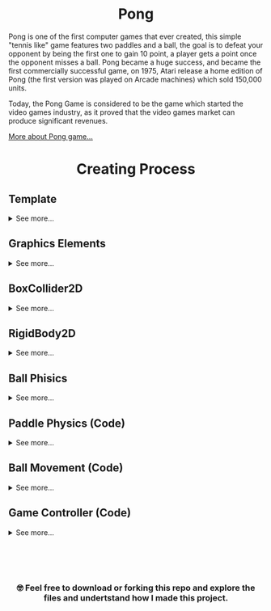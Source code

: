 <div align="center">

# Pong

</div>

<!-- ![Pong](https://github.com/juancumbeq/DAM_M08_Multimedia_and_Mobile_Devices_Programming/blob/main/Unity/01%20-%20Pong/Images/Pong1.gif?raw=true "Title") -->

<p align="center">
  <!-- <img src="https://github.com/juancumbeq/DAM_M08_Multimedia_and_Mobile_Devices_Programming/blob/main/Unity/01%20-%20Pong/Images/Pong1.gif?raw=true" width="900" title="Pong"> -->
</p>

Pong is one of the first computer games that ever created, this simple "tennis like" game features two paddles and a ball, the goal is to defeat your opponent by being the first one to gain 10 point, a player gets a point once the opponent misses a ball. Pong became a huge success, and became the first commercially successful game, on 1975, Atari release a home edition of Pong (the first version was played on Arcade machines) which sold 150,000 units.

Today, the Pong Game is considered to be the game which started the video games industry, as it proved that the video games market can produce significant revenues.

[More about Pong game...](https://www.ponggame.org/)

<div align="center">

# Creating Process

</div>

## Template

<details>
  <summary>See more...</summary>
  <br>

- The very first step is to set the template correctly, "2D Core" must be selected.

  <br>
</details>

## Graphics Elements

<details>
  <summary>See more...</summary>
  <br>
  <p align="center">
    <img src="https://github.com/juancumbeq/DAM_M08_Multimedia_and_Mobile_Devices_Programming/blob/main/Unity/01%20-%20Pong/Images/Elements.png?raw=true" width="900" title="Pong">
  </p>

- The great majority of the grapichs elements are created by selecting **"2D Object" -> "Sprites" -> "Square."**

- However, the counters are created differently: **"UI" -> "Text" -> "TextMeshPro."**
  <p align="center">
    <img src="https://github.com/juancumbeq/DAM_M08_Multimedia_and_Mobile_Devices_Programming/blob/main/Unity/01%20-%20Pong/Images/ElementsList.png?raw=true" height="250" title="Pong">
  </p>
</details>

## BoxCollider2D

<details>
  <summary>See more...</summary>
  <br>

- It is necessary to detect collisions between two elements. For that purpose, we have Colliders. Every graphic element must have a BoxCollider2D inside the Inspector window, except for the "LineaCentral" element, which is purely visual.

  <br>
  <p align="center">
    <img src="https://github.com/juancumbeq/DAM_M08_Multimedia_and_Mobile_Devices_Programming/blob/main/Unity/01%20-%20Pong/Images/BoxCollider.png?raw=true" height="250" title="Pong">
  </p>
  <br>

- Without the colliders, the ball, for example, could pass through the walls without bouncing. However, we can set up the vertical walls or goals as triggers, which means that a specific action will be performed when the ball hits them.

  <br>
  <p align="center">
    <img src="https://github.com/juancumbeq/DAM_M08_Multimedia_and_Mobile_Devices_Programming/blob/main/Unity/01%20-%20Pong/Images/BoxColliderGol.png?raw=true" height="250" title="Pong">
  </p>
</details>

## RigidBody2D

<details>
  <summary>See more...</summary>
  <br>
  - Rigidbodies enable your GameObjects to act under the control of physics. The Rigidbody can receive forces and torque to make your objects move in a realistic way. Any GameObject must contain a Rigidbody to be influenced by gravity, act under added forces via scripting, or interact with other objects through the NVIDIA PhysX physics engine.
  
  <br>
  <p align="center">
    <img src="https://github.com/juancumbeq/DAM_M08_Multimedia_and_Mobile_Devices_Programming/blob/main/Unity/01%20-%20Pong/Images/RigidBodyBola.png?raw=true" height="350" title="Pong">
  </p>
  <br>

- The only elements with a **RigidBody 2D** are **Pala1**, **Pala2** and **Bola**. They are not gooing to rotate so it's convenient to freeze rotation on the Z-axis.

- **Pala1** and **Pala2** must be in Kinematic mode. This allows for control their movement based on a script, rather than physics.

- The Ball maintains the Dynamic mode but without gravity.

- The Rigidbody2D allows us to set up the ball to be affected by impacts with **Pala1** and **Pala2**, resulting in the ball bouncing, with its movement based on physics
</details>

## Ball Phisics

<details>
  <summary>See more...</summary>
  <br>

- The default Phisics rules can cause a lost of energy during the impacts, so to change that we can create a **Physics Material 2D** that prevents by modifying the Friction and the Bounciness value.

  <br>
  <p align="center">
    <img src="https://github.com/juancumbeq/DAM_M08_Multimedia_and_Mobile_Devices_Programming/blob/main/Unity/01%20-%20Pong/Images/PhysicsMaterial.png?raw=true" width="90%" title="Pong">
  </p>
  <br>
  <p align="center">
    <img src="https://github.com/juancumbeq/DAM_M08_Multimedia_and_Mobile_Devices_Programming/blob/main/Unity/01%20-%20Pong/Images/PhysicsMaterial2.png?raw=true" width="90%" title="Pong">
  </p>
  <br>

- This new rules must be applied to the **Bola** RigidBody by changing the Material

  <br>
  <p align="center">
    <img src="https://github.com/juancumbeq/DAM_M08_Multimedia_and_Mobile_Devices_Programming/blob/main/Unity/01%20-%20Pong/Images/RigidBodyBola.png?raw=true" height="350" title="Pong">
  </p>
</details>

## Paddle Physics (Code)

<details>
  <summary>See more...</summary>
  <br>

  <p align="center">
    <img src="https://github.com/juancumbeq/DAM_M08_Multimedia_and_Mobile_Devices_Programming/blob/main/Unity/01%20-%20Pong/Images/PalaScript.png?raw=true" width="100%" title="Pong">
  </p>
  <p align="center">
    <img src="https://github.com/juancumbeq/DAM_M08_Multimedia_and_Mobile_Devices_Programming/blob/main/Unity/01%20-%20Pong/Images/PalaScript.png?raw=true" width="100%" title="Pong">
  </p>

- The movement of **Pala1** and **Pala2** is determined by the C# Script. This file, as the PhysicMaterial, is created in the Project window.

- The Script is added to the elements just by drag and drop

```csharp
using System.Collections;
using System.Collections.Generic;
using UnityEngine;

public class Pala : MonoBehaviour
{
    // Using [SerializeField] we can see the it in the Unity inspector
    [SerializeField] private float velocidad = 7f;
    [SerializeField] private bool esPala1;

    // Vertical limit in Y Axis
    private float limiteY = 3.75f;

    // Start is called before the first frame update
    void Start()
    {

    }

    // Update is called once per frame
    void Update()
    {
        float movimiento;

        if(esPala1)
        {
            // Devuelve 1 o -1 si se pulda las teclas arriba (up) o abajo (down)
            movimiento = Input.GetAxisRaw("Vertical");
        }
        else
        {
            // Devuelve 1 o -1 si se pulda las teclas arriba (W) o abajo (S)
            movimiento = Input.GetAxisRaw("Vertical2");
        }

        Vector2 posicionPala = transform.position;

        // Nos permite indicar los valores mínimo y máximo que pasamos como el primer parámetro
        posicionPala.y = Mathf.Clamp(posicionPala.y + movimiento * velocidad * Time.deltaTime, -limiteY, limiteY);

        // Aplicamos el cambio de la posicion
        transform.position = posicionPala;
    }
}
```

  <br>

1. **`public class Pala : MonoBehaviour`**: This is the class declaration for a C# script named "Pala." The class inherits from MonoBehaviour, which is a Unity class that allows you to attach scripts to GameObjects.

2. **`[SerializeField] private float velocidad = 7f;`**: This line declares a private float variable named "velocidad" and initializes it with a value of 7. The [SerializeField] attribute indicates that the variable should be visible in the Unity Inspector, allowing you to adjust its value from the Inspector.

3. **`[SerializeField] private bool esPala1;`**: Similar to the previous line, this line declares a private boolean variable named "esPala1" and initializes it without a value. It's also marked with [SerializeField], making it editable in the Unity Inspector.

4. **`private float limiteY = 3.75f;`**: This line declares a private float variable named "limiteY" and initializes it with a value of 3.75. This variable represents the vertical limit in the Y-axis.

5. **`void Start()`**: This is the declaration of a method named "Start." In Unity, the "Start" method is called automatically when the GameObject this script is attached to is initialized (i.e., when the game starts). In the provided code, the method is empty, so it doesn't contain any code.

6. **`void Update()`**: This is the declaration of the "Update" method. In Unity, "Update" is called once per frame. In this script, the "Update" method contains the logic for moving the GameObject (likely a paddle) based on player input.

7. **`float movimiento;`**: This line declares a float variable named "movimiento" without initializing it. It will be used to store the player's input for vertical movement.

8. **`if (esPala1) { ... } else { ... }`**: This is an if-else statement that checks the value of the "esPala1" variable. If it's true, it executes the code inside the first block (between the curly braces), otherwise, it executes the code inside the second block. This allows for different input controls based on whether "esPala1" is true or false.

9. **`movimiento = Input.GetAxisRaw("Vertical");`**: This line sets the "movimiento" variable based on player input. If "esPala1" is true, it reads input from the vertical axis labeled as "Vertical," which typically corresponds to the "up" and "down" arrow keys.

10. **`movimiento = Input.GetAxisRaw("Vertical2");`**: If "esPala1" is false, this line reads input from the "Vertical2" axis, which could correspond to other keys or input methods.

11. **`Vector2 posicionPala = transform.position;`**: This line creates a Vector2 variable named "posicionPala" and initializes it with the current position of the GameObject to which this script is attached.

12. **`posicionPala.y = Mathf.Clamp(posicionPala.y + movimiento _ velocidad _ Time.deltaTime, -limiteY, limiteY);`**: This line updates the "posicionPala.y" value based on the player's input for vertical movement ("movimiento"), the speed ("velocidad"), and the time passed since the last frame ("Time.deltaTime"). The Mathf.Clamp function ensures that the new position does not exceed the specified vertical limits between "-limiteY" and "limiteY". We need to use limits because the RigidBody with Kinematic mode does not detects the collisions with the ceiling and floor.

13. **`transform.position = posicionPala;`**: Finally, this line applies the updated position ("posicionPala") to the GameObject's transform, effectively moving the GameObject vertically within the specified limits.

  <br>
In summary, this script controls the vertical movement of a GameObject (likely a paddle) based on player input. The input controls can be different depending on whether "esPala1" is true or false, allowing for flexibility in controlling the GameObject's movement. The [SerializeField] attribute makes it possible to adjust the speed and control type from the Unity Inspector.
  <br>
  <br>
  <br>

  <details>
  <summary>Why the "velocidad" value comes with a <code>f</code> ?</summary>
  <br>

The "f" suffix you see in the line `[SerializeField] private float velocidad = 7f;` is used to explicitly denote that the number is a floating-point (float) value. In C#, adding the "f" suffix is optional but can be useful for code clarity and to ensure that the number is treated as a float rather than a double.

In C#, numeric literals without a suffix are treated as double by default. For example, if you write 7, it's treated as a double. However, Unity's SerializeField attribute expects the type to match exactly with the field type, so if you have a field of type float, it's good practice to add the "f" suffix to indicate that it's a float literal.

Here's a breakdown of the line:

`private float velocidad = 7f`: This declares a private float variable named "velocidad" with the value 7f, where "7" is the numeric value, and "f" is the suffix indicating that it's a float.

Including the "f" suffix makes it clear that "velocidad" is intended to be a float value, and it can help prevent any potential type mismatch issues. In Unity, it's a common practice to use the "f" suffix when working with float variables to improve code readability and maintain consistency in type declarations.

  </details>
  <br>

  <details>
  <summary>What does this line: <code>movimiento = Input.GetAxisRaw("Vertical");</code> ? </summary>
  <br>

The line `movimiento = Input.GetAxisRaw("Vertical");` is used to read the player's input along the vertical axis in a Unity game. Here's a breakdown of what each part of this line does:

`movimiento`: This is a float variable named "movimiento." It is being assigned a value based on the player's input.

`Input`: This is a Unity class that provides access to various input-related functions and properties.

`GetAxisRaw("Vertical")`: This is a method call that retrieves the input along the specified axis. In this case, it's looking for input along the "Vertical" axis.

Now, let's dive deeper into what `Input.GetAxisRaw("Vertical")` does:

- `Input.GetAxisRaw("Vertical")`: This function reads the player's input along the specified axis and returns a float value. The "Vertical" axis typically corresponds to vertical input, such as pressing the "up" and "down" arrow keys or using a gamepad's thumbstick in the up and down directions.

- `GetAxisRaw`: The `GetAxisRaw` function returns a raw value, which means it provides values of either -1, 0, or 1, depending on whether the input is pressed in a negative direction (e.g., "down" arrow key or pushing the thumbstick down), not pressed at all (0), or pressed in a positive direction (e.g., "up" arrow key or pushing the thumbstick up).

So, after executing `Input.GetAxisRaw("Vertical")`, the movimiento variable will hold a value of either -1 (for downward input), 0 (for no input), or 1 (for upward input). This value can be used to control the vertical movement of an object in your game, such as moving a paddle up and down based on player input.

  </details>
  <br>

  <details>
  <summary>What does this line: <code>Vector2 posicionPala = transform.position;</code> ?</summary>
  <br>

The line `Vector2 posicionPala = transform.position;` is used to create a new Vector2 variable named "posicionPala" and initialize it with the current position of the GameObject to which this script is attached. Let's break down what this line does step by step:

Vector2 posicionPala: This part declares a new variable named "posicionPala" with the data type Vector2. Vector2 is a type commonly used in Unity to represent 2D positions and directions. In this case, it's being used to store the position of the GameObject in 2D space.

`transform.position`: The transform component is a fundamental part of Unity GameObjects. It contains information about the GameObject's position, rotation, and scale. transform.position retrieves the current position of the GameObject in 3D space as a Vector3 (x, y, z).

Since you're assigning the value of `transform.position` (a Vector3) to a Vector2 variable, Unity automatically converts the Vector3 to a Vector2 by discarding the z-component, resulting in a 2D position represented by "posicionPala."

In the context of your script, "posicionPala" is likely used to keep track of the GameObject's position in the 2D space, specifically in the Y-axis, as you can see from the later code where the Y-coordinate is modified based on player input.

Overall, this line sets up a Vector2 variable to store the current 2D position of the GameObject, which can then be modified or used in various ways within the script.

  </details>
  <br>

  <details>
  <summary>How the "transform" component knows it makes reference to the "Pala" element ?</summary>
  <br>

The "transform" component in Unity always refers to the transform component of the GameObject to which the script is attached. In the script you provided, which is named "Pala," the "transform" component refers to the transform of the GameObject to which this "Pala" script is attached. Here's how it works:

Script Attachment: You attach scripts to GameObjects in Unity. When you attach the "Pala" script to a GameObject, you are essentially telling Unity that this script is associated with that specific GameObject.

Accessing Transform: Inside the "Pala" script, when you use the transform keyword, Unity knows to reference the transform component of the GameObject to which the script is attached. It's a built-in reference provided by Unity for every script.

GameObject Context: Unity maintains a context for each script. When the script executes, it operates within the context of the GameObject to which it's attached. This context includes access to the GameObject's transform, position, rotation, scale, and other components.

So, you don't need to explicitly specify which GameObject's transform you want to access in the script. Unity takes care of that for you based on the context of the script's attachment. If you attach the "Pala" script to multiple GameObjects, each instance of the script will independently reference the transform of the GameObject it's attached to.

  </details>
  <br>

  <details>
  <summary>What does this line: <code>posicionPala.y = Mathf.Clamp(posicionPala.y + movimiento * velocidad * Time.deltaTime, -limiteY, limiteY);</code> ?</summary>
  <br>

The line `posicionPala.y = Mathf.Clamp(posicionPala.y + movimiento * velocidad * Time.deltaTime, -limiteY, limiteY);` is responsible for controlling the vertical position of the GameObject (likely a paddle) within specified limits in a Unity game. Let's break it down step by step:

`posicionPala.y`: This part refers to the Y-coordinate of the "posicionPala" Vector2 variable, which represents the current vertical position of the GameObject.

`Mathf.Clamp(...)`: This is a function call to `Mathf.Clamp`, which is a Unity function used to restrict or "clamp" a value within specified minimum and maximum limits.

`posicionPala.y + movimiento _ velocidad _ Time.deltaTime`: Inside the `Mathf.Clamp` function, this expression calculates the new Y-coordinate for "posicionPala." It starts with the current Y-coordinate and adds a value that depends on player input ("movimiento"), speed ("velocidad"), and the time passed since the last frame ("Time.deltaTime").

`movimiento`: This is a float value that typically represents player input for vertical movement. It can be -1 (for downward input), 0 (for no input), or 1 (for upward input).

`velocidad`: This float value likely represents the speed at which the GameObject moves vertically.

`Time.deltaTime`: This is the time in seconds it took to complete the last frame. It's used to ensure smooth and frame-rate-independent movement.

`-limiteY, limiteY`: These are the minimum and maximum limits for the Y-coordinate. The GameObject's vertical position is clamped between these two values.

Here's what this line does:

- It calculates a new potential Y-coordinate for the "posicionPala" based on the current position, player input, speed, and frame time.

- It then uses Mathf.Clamp to ensure that this new Y-coordinate remains within the specified vertical limits defined by -limiteY and limiteY.

The result is that the GameObject's vertical position is updated based on player input, but it cannot go beyond the defined limits. This ensures that the GameObject stays within a specific vertical range.

This line of code is commonly used for implementing vertical movement for game objects such as paddles, characters, or any element that needs to be constrained within certain boundaries in a 2D Unity game.

  </details>
  <br>
</details>

## Ball Movement (Code)

<details>
  <summary>See more...</summary>
  <br>

  <p align="center">
    <img src="https://github.com/juancumbeq/DAM_M08_Multimedia_and_Mobile_Devices_Programming/blob/main/Unity/01%20-%20Pong/Images/BolaScript.png?raw=true" width="100%" title="Pong">
  </p>
  <p align="center">
    <img src="https://github.com/juancumbeq/DAM_M08_Multimedia_and_Mobile_Devices_Programming/blob/main/Unity/01%20-%20Pong/Images/BolaScript2.png?raw=true" width="100%" title="Pong">
  </p>

- As we did with the paddles, a new C# script must be created to design the ball movement

```csharp
using System.Collections;
using System.Collections.Generic;
using UnityEngine;

public class Bola : MonoBehaviour
{
    // Establecemos la velocidad inicial y valor de multiplicación
    [SerializeField] private float velocidadInicial = 4f;
    [SerializeField] private float valorDeMultiplicacion = 1.1f;

    // Cogemos referencia a su Rigidbody
    private Rigidbody2D bolaRb;

    // Start is called before the first frame update
    void Start()
    {
        bolaRb = GetComponent<Rigidbody2D> ();
        Lanzar();
    }

    // Método que se encarga de lanzar la bola en el comienzo
    private void Lanzar()
    {
        float velocidadX = Random.Range(0, 2) == 0 ? 1 : -1; // Range nos da 0 o 1 y lo convertimos a 1 o -1
        float velocidadY = Random.Range(0, 2) == 0 ? 1 : -1;

        // Asignamos a la velocidad de la bola un Vector2 y la multiplicamos por esa velocidad inicial
        bolaRb.velocity = new Vector2(velocidadX, velocidadY) * velocidadInicial;
    }

    // Método para saber cuándo se produce una colisión
    private void OnCollisionEnter2D(Collision2D collision)
    {
        // Verificamos si colisiona con un objeto con TAG "PalaTag" => aumentamos velocidad
        if(collision.gameObject.CompareTag("PalaTag"))
        {
            bolaRb.velocity *= valorDeMultiplicacion;
        }
    }

    // Detectamos si se alcanzó alguan de las 2 zonas de gol
    private void OnTriggerEnter2D(Collider2D collision)
    {
        if (collision.gameObject.CompareTag("GolPala2Tag"))
        {
            ControladorJuego.Instance.GolPala1();
        }
        else
        {
            ControladorJuego.Instance.GolPala2();
        }
        // Reiniciamos los elementos del juego y lanzamos la bola
        ControladorJuego.Instance.Reiniciar();
        Lanzar();
    }
}
```

  <br>

1. **`using System.Collections;`** : This line includes the namespace System.Collections, which is necessary for working with collections and data structures in C#.

2. **`using System.Collections.Generic;`** : This line includes the namespace System.Collections.Generic, which is necessary for working with generic collections and data structures in C#.

3. **`using UnityEngine;`** : This line includes the UnityEngine namespace, which provides access to Unity's core functionality.

4. **`public class Bola : MonoBehaviour`**: This is the class declaration for a C# script named "Bola." The class inherits from MonoBehaviour, indicating that it's a Unity script that can be attached to GameObjects.

5. **`[SerializeField] private float velocidadInicial = 4f;`** : This line declares a private float variable named "velocidadInicial" and initializes it with a value of 4. The [SerializeField] attribute allows you to expose this variable in the Unity Inspector.

6. **`[SerializeField] private float valorDeMultiplicacion = 1.1f;`** : Similar to the previous line, this line declares another private float variable named "valorDeMultiplicacion" and initializes it with a value of 1.1. It's also marked with [SerializeField] for Inspector visibility.

7. **`private Rigidbody2D bolaRb;`** : This declares a private variable of type Rigidbody2D named "bolaRb." It will be used to reference the Rigidbody2D component attached to the GameObject.

8. **`void Start()`**: This is the declaration of the "Start" method. In Unity, "Start" is called automatically when the GameObject this script is attached to is initialized (i.e., when the game starts). In this script, the method is used to set up and initialize the "bolaRb" variable and then call the "Lanzar" method.

9. **`bolaRb = GetComponent<Rigidbody2D>();`** : This line assigns the "bolaRb" variable by getting the Rigidbody2D component attached to the same GameObject as this script. It uses GetComponent to retrieve the component.

10. **`Lanzar();`** : This line calls the "Lanzar" method, which is responsible for initializing the initial velocity of the GameObject.

11. **`private void Lanzar()`**: This is the declaration of the "Lanzar" method. It's a custom method used to launch the ball with an initial velocity.

12. **`float velocidadX = Random.Range(0, 2) == 0 ? 1 : -1;`** : This line calculates a random horizontal velocity for the ball. It uses Random.Range(0, 2) to generate a random number that's either 0 or 1, and then uses a conditional (ternary) operator to set velocidadX to 1 if the random number is 0, or -1 if it's 1.

13. **`float velocidadY = Random.Range(0, 2) == 0 ? 1 : -1;`** : Similar to the previous line, this line calculates a random vertical velocity for the ball.

14. **`bolaRb.velocity = new Vector2(velocidadX, velocidadY) * velocidadInicial;`** : This line assigns the initial velocity to the Rigidbody2D component of the ball. It creates a Vector2 with the velocidadX and velocidadY values and multiplies it by velocidadInicial.

15. **`private void OnCollisionEnter2D(Collision2D collision)`**: This is the declaration of the "OnCollisionEnter2D" method, which is called automatically when a collision occurs between the ball and another GameObject that has a collider. This method is used to handle collision events.

16. **`if (collision.gameObject.CompareTag("PalaTag"))`**: This line checks if the GameObject that the ball collided with has a tag "PalaTag." Tags are used to identify and categorize GameObjects in Unity.

17. **`bolaRb.velocity *= valorDeMultiplicacion;`** : If the collision is with an object tagged as "PalaTag," this line multiplies the current velocity of the ball by the "valorDeMultiplicacion." This can be used to increase the speed of the ball upon collision.

18. **`private void OnTriggerEnter2D(Collider2D collision)`**: This is the declaration of the "OnTriggerEnter2D" method. It's called automatically when the ball enters a trigger collider attached to another GameObject.

19. **`if (collision.gameObject.CompareTag("GolPala2Tag"))`**: This line checks if the ball has entered a trigger collider with the tag "GolPala2Tag."

20. **`ControladorJuego.Instance.GolPala1();`** : If the ball enters the trigger with the "GolPala2Tag" tag, this line calls a method named "GolPala1" on an instance of the "ControladorJuego" class. It appears to be a scoring mechanism.

  <br>
  <br>

  <details>
  <summary>What does this line: <code> bolaRb.velocity = new Vector2(velocidadX, velocidadY) * velocidadInicial; </code> ?</summary>
  <br>
  
The line `bolaRb.velocity = new Vector2(velocidadX, velocidadY) * velocidadInicial;` is used to set the velocity of the Rigidbody2D component attached to the GameObject (presumably a ball) in a 2D Unity game. Let's break down what this line does:

`bolaRb.velocity`: This part accesses the velocity property of the Rigidbody2D component named "bolaRb." The Rigidbody2D component is responsible for controlling the physics behavior of the GameObject, including its movement.

`new Vector2(velocidadX, velocidadY)`: This part creates a new 2D vector (Vector2) with horizontal and vertical components specified by the variables "velocidadX" and "velocidadY." These components determine the direction and magnitude of the velocity.

`velocidadX`: This variable holds a value that represents the horizontal component of the velocity. It can be either 1 (positive direction) or -1 (negative direction), indicating movement to the right or left.

`velocidadY`: Similarly, this variable holds a value that represents the vertical component of the velocity. It can be either 1 (positive direction) or -1 (negative direction), indicating movement upward or downward.

`velocidadInicial`: After creating the Vector2 with the desired direction, this line multiplies it by the "velocidadInicial" variable. "velocidadInicial" likely represents the initial speed or magnitude of the velocity that you want to give to the GameObject.

In summary, this line combines the horizontal and vertical components (determined by "velocidadX" and "velocidadY") and multiplies them by "velocidadInicial" to set the velocity of the Rigidbody2D component. This action effectively gives the GameObject a starting velocity, determining its initial movement direction and speed in the 2D space of the Unity game.

  </details>
  <br>
</details>

## Game Controller (Code)

<details>
  <summary>See more...</summary>
  <br>

  <p align="center">
    <img src="https://github.com/juancumbeq/DAM_M08_Multimedia_and_Mobile_Devices_Programming/blob/main/Unity/01%20-%20Pong/Images/ControladorScript.png?raw=true" width="100%" title="Pong">
  </p>

- This Script is a handler of issues such as the counters and the resetting of the initial position of the game for both the ball and the paddles.

```csharp
using System.Collections;
using System.Collections.Generic;
using UnityEngine;
using TMPro; // Librería para los textos

public class ControladorJuego : MonoBehaviour
{
    // Textos de los marcadores
    [SerializeField] private TMP_Text marcadorPala1;
    [SerializeField] private TMP_Text marcadorPala2;

    // Componentes transform de las palas y la bola => para reiniciar posición
    [SerializeField] private Transform pala1Transform;
    [SerializeField] private Transform pala2Transform;
    [SerializeField] private Transform bolaTransform;

    // Variables que almacenen el valor de las puntuaciones
    private int golesPala1, golesPala2;

    // Patrón Singleton para tener un única instancia
    private static ControladorJuego instance;
    public static ControladorJuego Instance
    {
        get
        {
            if (instance == null)
            {
                instance = FindObjectOfType<ControladorJuego>();
            }
            return instance;
        }
    }

    // Actualizamos los marcadores
    public void GolPala1()
    {
        golesPala1++;
        marcadorPala1.text = golesPala1.ToString();
    }
    public void GolPala2()
    {
        golesPala2++;
        marcadorPala2.text = golesPala2.ToString();
    }

    // Cuando se anota un punto / gol reiniciamos posiciones de las palas y de la bola
    public void Reiniciar()
    {
        pala1Transform.position = new Vector2(pala1Transform.position.x, 0);
        pala2Transform.position = new Vector2(pala2Transform.position.x, 0);
        bolaTransform.position = new Vector2(0, 0);
    }
}
```

  <br>

1. **`using System.Collections;`**: This line includes the namespace System.Collections, which is necessary for working with collections and data structures in C#.

2. **`using System.Collections.Generic;`**: This line includes the namespace System.Collections.Generic, which is necessary for working with generic collections and data structures in C#.

3. **`using UnityEngine;`**: This line includes the UnityEngine namespace, which provides access to Unity's core functionality.

4. **`using TMPro;`**: This line includes the TMPro namespace, which is used for handling TextMeshPro text components in Unity, commonly used for UI text.

5. **`public class ControladorJuego : MonoBehaviour`**: This is the class declaration for a C# script named "ControladorJuego." It inherits from MonoBehaviour, indicating that it's a Unity script that can be attached to GameObjects.

6. **`[SerializeField] private TMP_Text marcadorPala1;`**: This line declares a private field of type TMP_Text named "marcadorPala1." It's marked with [SerializeField] to make it visible in the Unity Inspector, allowing you to assign TextMeshPro text components to it.

7. **`[SerializeField] private TMP_Text marcadorPala2;`**: Similar to the previous line, this declares a field for the second player's score.

8. **`[SerializeField] private Transform pala1Transform;`**: These lines declare fields for the transform components of the paddles and the ball. They are used to reset the positions of these objects.

9. **`private int golesPala1, golesPala2;`**: These lines declare private integer variables to store the scores for player 1 and player 2.

10. **`private static ControladorJuego instance;`**: This line declares a private static variable named "instance" of type "ControladorJuego." This is part of the Singleton design pattern used to ensure there is only one instance of this script.

11. **`public static ControladorJuego Instance`**: This is a property (getter) that provides access to the "instance" variable. It ensures that there's only one instance of "ControladorJuego" throughout the game. If there isn't an instance, it tries to find one using FindObjectOfType.

12. **`public void GolPala1()`**: This declares a public method named "GolPala1," which is used to update the score for player 1.

13. **`public void GolPala2()`**: Similar to the previous line, this declares a method to update the score for player 2.

14. **`public void Reiniciar()`**: This method is used to reset the positions of the paddles and the ball when a point or goal is scored. It sets their positions to specific coordinates.

  <br>
In summary, this script manages the game's scoring system, updates the scores displayed on the screen, and provides methods to reset the positions of game elements.

  <br>
  <br>

  <details>
  <summary>What is the Singleton Pattern</summary>
  <br>

The Singleton pattern ensures that a class has only one instance and provides a way to access that instance from any point in your code. Let's break down the code and explain the Singleton pattern step by step:

`private static ControladorJuego instance;`: This line declares a private static variable named "instance" of type "ControladorJuego." This variable will hold the single instance of the "ControladorJuego" class.

`public static ControladorJuego Instance`: This is a public property with a getter. It provides access to the "instance" variable, allowing other parts of the code to access the single instance of the "ControladorJuego" class.

Now, let's explain how the Singleton pattern is implemented:

- When you access `ControladorJuego.Instance`, you are requesting the single instance of the class.

- If the "instance" variable is null, it means that no instance of the "ControladorJuego" class exists yet.

- In that case, `instance = FindObjectOfType<ControladorJuego>();` is used to find an existing instance of the "ControladorJuego" class in the scene. The FindObjectOfType method searches for objects of a specified type in the current scene.

- If an instance is found, it's assigned to the "instance" variable.

- Finally, the "instance" variable is returned, providing access to the single instance of the "ControladorJuego" class.

Here's why the Singleton pattern is used:

- Single Instance: It ensures that there is only one instance of the "ControladorJuego" class throughout the lifetime of the game.

- Global Access: By making the instance accessible through ControladorJuego.Instance, you can access the class's functionality and data from any part of your code without needing to pass references between objects or create multiple instances.

- Initialization on Demand: The instance is only created when it's first accessed. This can be helpful for managing resources efficiently.

- Centralized Control: In many game scenarios, having a single point of control for certain functionalities, like managing scores or game state, can simplify the code and prevent issues that could arise from multiple instances.

In summary, the Singleton pattern ensures that there's exactly one instance of a class, provides a way to access that instance globally, and initializes the instance when it's first needed. It's a common design pattern used in game development and other software applications for managing shared resources and centralizing control.

  </details>
  <br>

  <details>
  <summary>How is it posible that FindObjectType can find an instance if <code> instance == null </code> </summary>
  <br>

When instance is null, `FindObjectOfType` is used to search for an instance of the ControladorJuego class in the current scene. If instance is null, it means that an instance of ControladorJuego has not been created yet. The search with FindObjectOfType is performed to find any object in the scene that is an instance of ControladorJuego and assign that instance to the instance variable.

Here's how it works:

- At the beginning of the game, the instance variable is set to null.

- When `ControladorJuego.Instance` is called for the first time, it checks if instance is null. Since it is initially null, it triggers the search in the scene using FindObjectOfType.

- `FindObjectOfType` searches the current scene, and if it finds an object of type ControladorJuego, it assigns that object to instance. This creates an instance if there isn't one in the scene.

- From that point onward, instance is no longer null, and the same instance is returned every time you access `ControladorJuego.Instance`.

So, even though instance is null initially, the call to FindObjectOfType is precisely to find or create an instance, and once found or created, that instance is stored in instance for subsequent access. This ensures that, from that point on, the same instance of ControladorJuego will always be returned wherever you access ControladorJuego.Instance.

  </details>
  <br>

</details>
<br>
<br>
<br>
<br>

<div align="center">

### 🤓 Feel free to download or forking this repo and explore the files and undertstand how I made this project.

</div>
